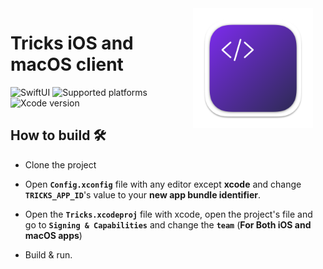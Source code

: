 <img src="Shared/Resources/Assets.xcassets/AppIcon.appiconset/512x512@2x.png" width="192" align="right" hspace="20" />

Tricks iOS and macOS client
======
![SwiftUI](https://img.shields.io/badge/SwiftUI-black?logo=swift)
![Supported platforms](https://img.shields.io/badge/Platforms-iOS%2015.0+%20|%20macOS%2012.0-white?logo=apple)
![Xcode version](https://img.shields.io/badge/Xcode%2013.3+-black?logo=xcode)


## How to build 🛠

- Clone the project

- Open __`Config.xconfig`__ file with any editor except **xcode** and change __`TRICKS_APP_ID`__'s value to your **new app bundle identifier**.

- Open the __`Tricks.xcodeproj`__ file with xcode, open the project's file and go to __`Signing & Capabilities`__ and change the __`team`__ (**For Both iOS and macOS apps**)

- Build & run.

